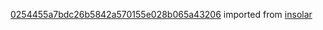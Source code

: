 [0254455a7bdc26b5842a570155e028b065a43206](https://github.com/insolar/insolar/commit/0254455a7bdc26b5842a570155e028b065a43206) imported from [insolar](https://github.com/insolar/insolar)
